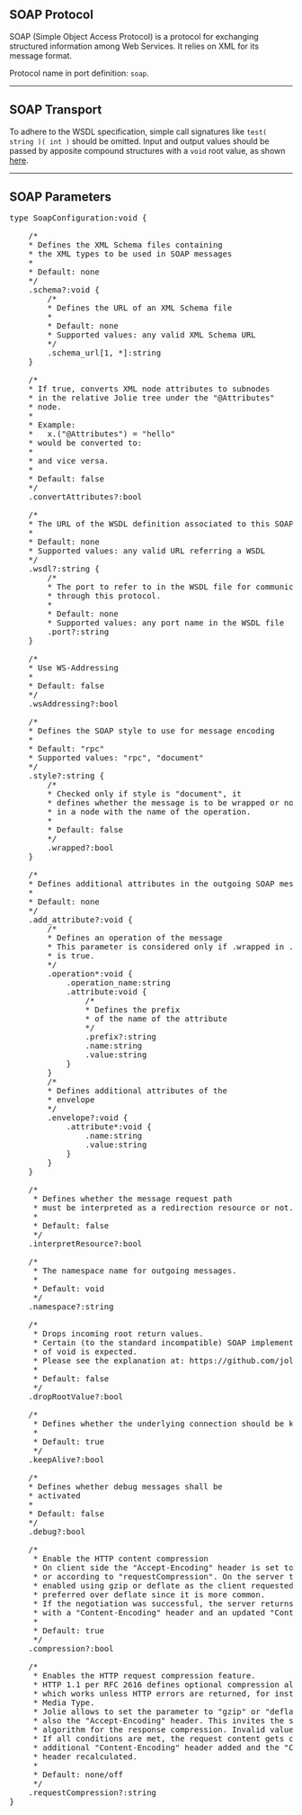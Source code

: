 ## SOAP Protocol

SOAP (Simple Object Access Protocol) is a protocol for exchanging structured information among Web Services. It relies on XML for its message format.

Protocol name in port definition: `soap`.

---

## SOAP Transport

To adhere to the WSDL specification, simple call signatures like `test( string )( int )` should be omitted. Input and output values should be passed by apposite compound structures with a `void` root value, as shown [here](web_services/web_services.html).

---

## SOAP Parameters

<pre class="code">
type SoapConfiguration:void {

	/* 
	* Defines the XML Schema files containing
	* the XML types to be used in SOAP messages
	*
	* Default: none
	*/
	.schema?:void {
		/* 
		* Defines the URL of an XML Schema file
		*
		* Default: none
		* Supported values: any valid XML Schema URL
		*/
		.schema_url[1, *]:string
	}	

	/* 
	* If true, converts XML node attributes to subnodes
	* in the relative Jolie tree under the "@Attributes"
	* node.
	*
	* Example:
	*   x.("@Attributes") = "hello"
	* would be converted to:
	*   <x myAttr="hello"/>
	* and vice versa.
	*
	* Default: false
	*/
	.convertAttributes?:bool

	/*
	* The URL of the WSDL definition associated to this SOAP protocol
	*
	* Default: none
	* Supported values: any valid URL referring a WSDL
	*/
	.wsdl?:string {
		/*
		* The port to refer to in the WSDL file for communicating
		* through this protocol.
		*
		* Default: none
		* Supported values: any port name in the WSDL file
		.port?:string
	}

	/* 
	* Use WS-Addressing
	*
	* Default: false
	*/
	.wsAddressing?:bool

	/* 
	* Defines the SOAP style to use for message encoding
	*
	* Default: "rpc"
	* Supported values: "rpc", "document"
	*/
	.style?:string {
		/*
		* Checked only if style is "document", it
		* defines whether the message is to be wrapped or not
		* in a node with the name of the operation.
		* 
		* Default: false
		*/
		.wrapped?:bool
	}

	/*
	* Defines additional attributes in the outgoing SOAP messages.
	*
	* Default: none
	*/
	.add_attribute?:void {
		/*
		* Defines an operation of the message
		* This parameter is considered only if .wrapped in .style
		* is true.
		*/
		.operation*:void {
			.operation_name:string
			.attribute:void {
				/*
				* Defines the prefix
				* of the name of the attribute
				*/
				.prefix?:string
				.name:string
				.value:string
			}
		}
		/*
		* Defines additional attributes of the
		* envelope
		*/
		.envelope?:void {
			.attribute*:void {
				.name:string
				.value:string
			}
		}
	}

	/*
	 * Defines whether the message request path
	 * must be interpreted as a redirection resource or not.
	 *
	 * Default: false
	 */
	.interpretResource?:bool

	/*
	 * The namespace name for outgoing messages.
	 *
	 * Default: void
	 */
	.namespace?:string

	/*
	 * Drops incoming root return values.
	 * Certain (to the standard incompatible) SOAP implementations may return empty strings when a return value
	 * of void is expected.
	 * Please see the explanation at: https://github.com/jolie/jolie/issues/5
	 *
	 * Default: false
	 */
	.dropRootValue?:bool

	/*
	 * Defines whether the underlying connection should be kept open.
	 *
	 * Default: true
	 */
	.keepAlive?:bool

	/*
	* Defines whether debug messages shall be 
	* activated
	*
	* Default: false
	*/
	.debug?:bool

	/*
	 * Enable the HTTP content compression
	 * On client side the "Accept-Encoding" header is set to "gzip, deflate"
	 * or according to "requestCompression". On the server the compression is
	 * enabled using gzip or deflate as the client requested it. gzip is
	 * preferred over deflate since it is more common.
	 * If the negotiation was successful, the server returns the compressed data
	 * with a "Content-Encoding" header and an updated "Content-Length" field.
	 *
	 * Default: true
	 */
	.compression?:bool

	/*
	 * Enables the HTTP request compression feature.
	 * HTTP 1.1 per RFC 2616 defines optional compression also on POST requests,
	 * which works unless HTTP errors are returned, for instance 415 Unsupported
	 * Media Type.
	 * Jolie allows to set the parameter to "gzip" or "deflate" which overrides
	 * also the "Accept-Encoding" header. This invites the server to use the same
	 * algorithm for the response compression. Invalid values are ignored.
	 * If all conditions are met, the request content gets compressed, an
	 * additional "Content-Encoding" header added and the "Content-Length"
	 * header recalculated.
	 *
	 * Default: none/off
	 */
	.requestCompression?:string
}

</pre>
